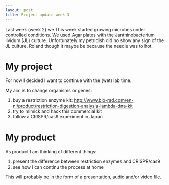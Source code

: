 ```yaml
---
layout: post
title: Project update week 3
---
```


Last week (week 2) we This week started growing microbes under controlled conditions. We used Agar plates with the Janthinobacterium lividum (JL) culture. Unfortunately my petridish did no show any sign of the JL culture. Roland though it maybe be because the needle was to hot.

# My project

For now I decided I want to continue with the (wet) lab time.

My aim is to change organisms or genes:
1) buy a restriction enzyme kit: <http://www.bio-rad.com/en-nl/product/restriction-digestion-analysis-lambda-dna-kit> 
2) try to mimick and hack this commercial kit
3) follow a CRISPR/cas9 experiment in Japan 

# My product

As product I am thinking of different things:
1) present the difference between restriction enzymes and CRISPR/cas9
2) see how I can continu the process at home

This will probably be in the form of a presentation, audio and/or video file.
